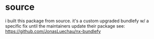 # source

i built this package from source. it's a custom upgraded bundlefy w/ a specific fix until the maintainers update their package see: https://github.com/JonasLuechau/nx-bundlefy
